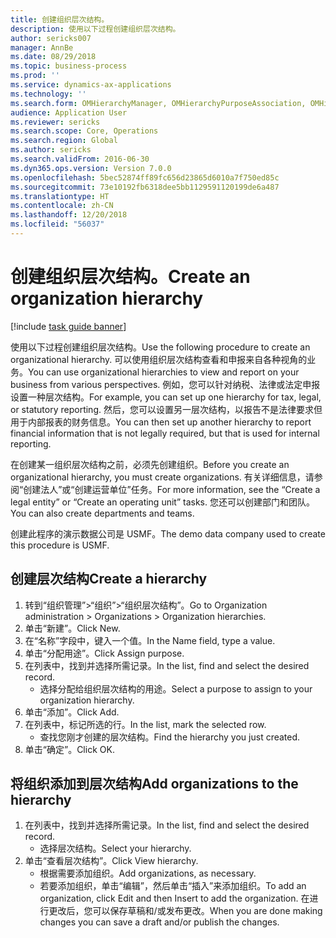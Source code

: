 ```yaml
---
title: 创建组织层次结构。
description: 使用以下过程创建组织层次结构。
author: sericks007
manager: AnnBe
ms.date: 08/29/2018
ms.topic: business-process
ms.prod: ''
ms.service: dynamics-ax-applications
ms.technology: ''
ms.search.form: OMHierarchyManager, OMHierarchyPurposeAssociation, OMHierarchySelection, HierarchyDesigner
audience: Application User
ms.reviewer: sericks
ms.search.scope: Core, Operations
ms.search.region: Global
ms.author: sericks
ms.search.validFrom: 2016-06-30
ms.dyn365.ops.version: Version 7.0.0
ms.openlocfilehash: 5bec52874ff89fc656d23865d6010a7f750ed85c
ms.sourcegitcommit: 73e10192fb6318dee5bb1129591120199de6a487
ms.translationtype: HT
ms.contentlocale: zh-CN
ms.lasthandoff: 12/20/2018
ms.locfileid: "56037"
---
```

# <a name="create-an-organization-hierarchy"></a><span data-ttu-id="0a06e-103">创建组织层次结构。</span><span class="sxs-lookup"><span data-stu-id="0a06e-103">Create an organization hierarchy</span></span>

[!include [task guide banner](../../includes/task-guide-banner.md)]

<span data-ttu-id="0a06e-104">使用以下过程创建组织层次结构。</span><span class="sxs-lookup"><span data-stu-id="0a06e-104">Use the following procedure to create an organizational hierarchy.</span></span> <span data-ttu-id="0a06e-105">可以使用组织层次结构查看和申报来自各种视角的业务。</span><span class="sxs-lookup"><span data-stu-id="0a06e-105">You can use organizational hierarchies to view and report on your business from various perspectives.</span></span> <span data-ttu-id="0a06e-106">例如，您可以针对纳税、法律或法定申报设置一种层次结构。</span><span class="sxs-lookup"><span data-stu-id="0a06e-106">For example, you can set up one hierarchy for tax, legal, or statutory reporting.</span></span> <span data-ttu-id="0a06e-107">然后，您可以设置另一层次结构，以报告不是法律要求但用于内部报表的财务信息。</span><span class="sxs-lookup"><span data-stu-id="0a06e-107">You can then set up another hierarchy to report financial information that is not legally required, but that is used for internal reporting.</span></span> 



<span data-ttu-id="0a06e-108">在创建某一组织层次结构之前，必须先创建组织。</span><span class="sxs-lookup"><span data-stu-id="0a06e-108">Before you create an organizational hierarchy, you must create organizations.</span></span> <span data-ttu-id="0a06e-109">有关详细信息，请参阅“创建法人”或“创建运营单位”任务。</span><span class="sxs-lookup"><span data-stu-id="0a06e-109">For more information, see the “Create a legal entity” or “Create an operating unit” tasks.</span></span> <span data-ttu-id="0a06e-110">您还可以创建部门和团队。</span><span class="sxs-lookup"><span data-stu-id="0a06e-110">You can also create departments and teams.</span></span> 



<span data-ttu-id="0a06e-111">创建此程序的演示数据公司是 USMF。</span><span class="sxs-lookup"><span data-stu-id="0a06e-111">The demo data company used to create this procedure is USMF.</span></span>


## <a name="create-a-hierarchy"></a><span data-ttu-id="0a06e-112">创建层次结构</span><span class="sxs-lookup"><span data-stu-id="0a06e-112">Create a hierarchy</span></span>
1. <span data-ttu-id="0a06e-113">转到“组织管理”>“组织”>“组织层次结构”。</span><span class="sxs-lookup"><span data-stu-id="0a06e-113">Go to Organization administration > Organizations > Organization hierarchies.</span></span>
2. <span data-ttu-id="0a06e-114">单击“新建”。</span><span class="sxs-lookup"><span data-stu-id="0a06e-114">Click New.</span></span>
3. <span data-ttu-id="0a06e-115">在“名称”字段中，键入一个值。</span><span class="sxs-lookup"><span data-stu-id="0a06e-115">In the Name field, type a value.</span></span>
4. <span data-ttu-id="0a06e-116">单击“分配用途”。</span><span class="sxs-lookup"><span data-stu-id="0a06e-116">Click Assign purpose.</span></span>
5. <span data-ttu-id="0a06e-117">在列表中，找到并选择所需记录。</span><span class="sxs-lookup"><span data-stu-id="0a06e-117">In the list, find and select the desired record.</span></span>
    * <span data-ttu-id="0a06e-118">选择分配给组织层次结构的用途。</span><span class="sxs-lookup"><span data-stu-id="0a06e-118">Select a purpose to assign to your organization hierarchy.</span></span>  
6. <span data-ttu-id="0a06e-119">单击“添加”。</span><span class="sxs-lookup"><span data-stu-id="0a06e-119">Click Add.</span></span>
7. <span data-ttu-id="0a06e-120">在列表中，标记所选的行。</span><span class="sxs-lookup"><span data-stu-id="0a06e-120">In the list, mark the selected row.</span></span>
    * <span data-ttu-id="0a06e-121">查找您刚才创建的层次结构。</span><span class="sxs-lookup"><span data-stu-id="0a06e-121">Find the hierarchy you just created.</span></span>  
8. <span data-ttu-id="0a06e-122">单击“确定”。</span><span class="sxs-lookup"><span data-stu-id="0a06e-122">Click OK.</span></span>

## <a name="add-organizations-to-the-hierarchy"></a><span data-ttu-id="0a06e-123">将组织添加到层次结构</span><span class="sxs-lookup"><span data-stu-id="0a06e-123">Add organizations to the hierarchy</span></span>
1. <span data-ttu-id="0a06e-124">在列表中，找到并选择所需记录。</span><span class="sxs-lookup"><span data-stu-id="0a06e-124">In the list, find and select the desired record.</span></span>
    * <span data-ttu-id="0a06e-125">选择层次结构。</span><span class="sxs-lookup"><span data-stu-id="0a06e-125">Select your hierarchy.</span></span>  
2. <span data-ttu-id="0a06e-126">单击“查看层次结构”。</span><span class="sxs-lookup"><span data-stu-id="0a06e-126">Click View hierarchy.</span></span>
    * <span data-ttu-id="0a06e-127">根据需要添加组织。</span><span class="sxs-lookup"><span data-stu-id="0a06e-127">Add organizations, as necessary.</span></span>  
    * <span data-ttu-id="0a06e-128">若要添加组织，单击“编辑”，然后单击“插入”来添加组织。</span><span class="sxs-lookup"><span data-stu-id="0a06e-128">To add an organization, click Edit and then Insert to add the organization.</span></span>     <span data-ttu-id="0a06e-129">在进行更改后，您可以保存草稿和/或发布更改。</span><span class="sxs-lookup"><span data-stu-id="0a06e-129">When you are done making changes you can save a draft and/or publish the changes.</span></span>  

